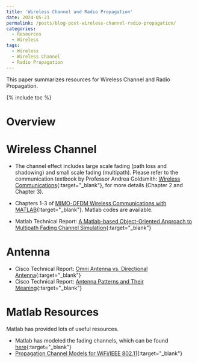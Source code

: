 ```yaml
---
title: 'Wireless Channel and Radio Propagation'
date: 2024-05-21
permalink: /posts/blog-post-wireless-channel-radio-propagation/
categories:
  - Resources
  - Wireless
tags:
  - Wireless
  - Wireless Channel
  - Radio Propagation
---
```


This paper summarizes resources for Wireless Channel and Radio Propagation.

{% include toc %}

# Overview

# Wireless Channel
* The channel effect includes large scale fading (path loss and shadowing) and small scale fading (multipath). Please refer to the communication textbook by Professor Andrea Goldsmith: [Wireless Communications](http://web.stanford.edu/class/ee359/doc/WirelessComm_Chp1-16_March32020.pdf){:target="_blank"}, for more details (Chapter 2 and Chapter 3). 

* Chapters 1-3 of [MIMO-OFDM Wireless Communications with MATLAB](https://onlinelibrary.wiley.com/doi/book/10.1002/9780470825631){:target="_blank"}. Matlab codes are available.

* Matlab Technical Report: [A Matlab-based Object-Oriented Approach to Multipath Fading Channel Simulation](https://www.mathworks.com/matlabcentral/fileexchange/18869-a-matlab-based-object-oriented-approach-to-multipath-fading-channel-simulation){:target="_blank"}

# Antenna
* Cisco Technical Report: [Omni Antenna vs. Directional Antenna](https://www.cisco.com/c/en/us/support/docs/wireless-mobility/wireless-lan-wlan/82068-omni-vs-direct.html){:target="_blank"}
* Cisco Technical Report: [Antenna Patterns and Their Meaning](https://www.industrialnetworking.com/pdf/Antenna-Patterns.pdf){:target="_blank"}

# Matlab Resources
Matlab has provided lots of useful resources.
* Matlab has modeled the fading channels, which can be found [here](https://www.mathworks.com/help/comm/ug/fading-channels.html){:target="_blank"}
* [Propagation Channel Models for WiFi/IEEE 802.11](https://www.mathworks.com/help/wlan/propagation-channel-models.html){:target="_blank"}